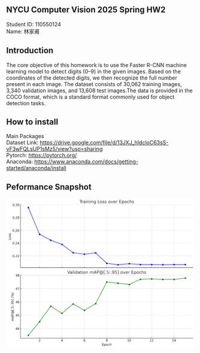 ## NYCU Computer Vision 2025 Spring HW2        
Student ID: 110550124     
Name: 林家甫     

## Introduction 
The core objective of this homework is to use the Faster R-CNN machine learning model to detect digits (0–9) in the given images. Based on the coordinates of the detected digits, we then recognize the full number present in each image. The dataset consists of 30,062 training images, 3,340 validation images, and 13,608 test images.The data is provided in the COCO format, which is a standard format commonly used for object detection tasks.
   

## How to install 
Main Packages   
Dataset Link: https://drive.google.com/file/d/13JXJ_hIdcloC63sS-vF3wFQLsUP1sMz5/view?usp=sharing                
Pytorch: https://pytorch.org/        
Anaconda: https://www.anaconda.com/docs/getting-started/anaconda/install       

## Peformance Snapshot 
![alt text](image.png)